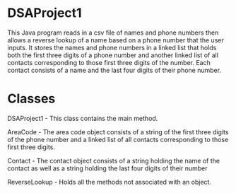 # DSAProject1

This Java program reads in a csv file of names and phone numbers then allows a reverse lookup of a name based on a phone number that the user inputs. It stores the names and phone numbers in a linked list that holds both the first three digits of a phone number and another linked list of all contacts corresponding to those first three digits of the number. Each contact consists of a name and the last four digits of their phone number. 


# Classes

DSAProject1 - This class contains the main method.

AreaCode - The area code object consists of a string of the first three digits of the phone number and a linked list of all contacts corresponding to those first three digits.

Contact - The contact object consists of a string holding the name of the contact as well as a string holding the last four digits of their number

ReverseLookup - Holds all the methods not associated with an object.

